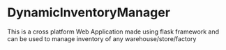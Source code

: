 # DynamicInventoryManager
This is a cross platform Web Application made using flask framework and can be used to manage inventory of any warehouse/store/factory
